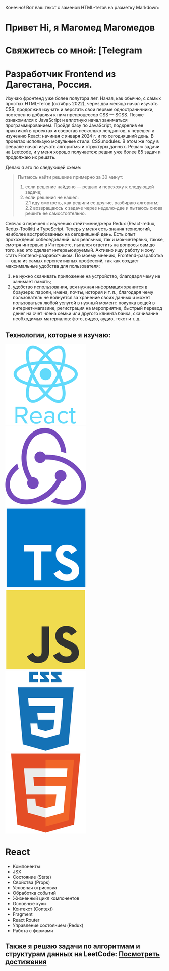 Конечно! Вот ваш текст с заменой HTML-тегов на разметку Markdown:

# Привет Hi, я Магомед Магомедов
# Свяжитесь со мной: [Telegram

# Разработчик Frontend из Дагестана, Россия.

Изучаю фронтенд уже более полутора лет. Начал, как обычно, с самых простых HTML-тегов (октябрь 2022), через два месяца начал изучать CSS, продолжил изучать и верстать свои первые одностраничники, постепенно добавляя к ним препроцессор CSS — SCSS. Позже ознакомился с JavaScript и вплотную начал заниматься программированием. Пройдя базу по JavaScript, подкрепив ее практикой в проектах и сверстав несколько лендингов, я перешел к изучению React: начиная с января 2024 г. и по сегодняшний день. В проектах использую модульные стили: CSS.modules. В этом же году в феврале начал изучать алгоритмы и структуры данных. Решаю задачи на Leetcode, и у меня хорошо получается: решил уже более 85 задач и продолжаю их решать. 

Делаю я это по следующей схеме:

> Пытаюсь найти решение примерно за 30 минут:  
> 1. если решение найдено — решаю и перехожу к следующей задаче;  
> 2. если решения не нашел:  
>    2.1 иду смотреть, как решили ее другие, разбираю алгоритм;  
>    2.2 возвращаюсь к задаче через неделю-две и пытаюсь снова решить ее самостоятельно.  

Сейчас я перешел к изучению стейт-менеджера Redux (React-redux, Redux-Toolkit) и TypeScript. Теперь у меня есть знания технологий, наиболее востребованных на сегодняшний день. Есть опыт прохождения собеседований: как реальных, так и мок-интервью, также, смотря интервью в Интернете, пытался ответить на вопросы сам до того, как это сделает интервьюируемый. Активно ищу работу и хочу стать Frontend-разработчиком. По моему мнению, Frontend-разработка — одна из самых перспективных профессий, так как создает максимальные удобства для пользователя: 
1. не нужно скачивать приложение на устройство, благодаря чему не занимает память; 
2. удобство использования, вся нужная информация хранится в браузере: пароли, имена, почты, история и т. п., благодаря чему пользователь не волнуется за хранение своих данных и может пользоваться любой услугой в нужный момент: покупка вещей в интернет-магазине, регистрация на мероприятие, быстрый перевод денег на счет члена семьи или другого клиента банка, скачивание необходимых материалов: фото, видео, аудио, текст и т. д.

## Технологии, которые я изучаю:
![React](https://github.com/devicons/devicon/blob/master/icons/react/react-original-wordmark.svg "React") 
![Redux](https://github.com/devicons/devicon/blob/master/icons/redux/redux-original.svg "Redux") 
![TypeScript](https://github.com/devicons/devicon/blob/master/icons/typescript/typescript-plain.svg "TypeScript") 
![JavaScript](https://github.com/devicons/devicon/blob/master/icons/javascript/javascript-original.svg "JavaScript") 
![CSS3](https://github.com/devicons/devicon/blob/master/icons/css3/css3-plain-wordmark.svg "CSS3") 
![HTML5](https://github.com/devicons/devicon/blob/master/icons/html5/html5-original.svg "HTML5") 

# React
- Компоненты
- JSX
- Состояние (State)
- Свойства (Props)
- Условная отрисовка
- Обработка событий
- Жизненный цикл компонентов
- Основные хуки
- Контекст (Context)
- Fragment
- React Router
- Управление состоянием (Redux)
- Работа с формами

## Также я решаю задачи по алгоритмам и структурам данных на LeetCode: [Посмотреть достижения](https://leetcode.com/devMagomedov/)
